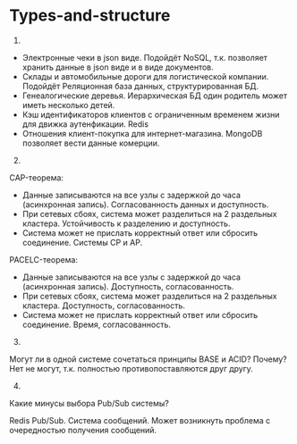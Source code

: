# Types-and-structure
1. 
- Электронные чеки в json виде. Подойдёт NoSQL, т.к. позволяет хранить данные в json виде и в виде документов.
- Склады и автомобильные дороги для логистической компании. Подойдёт Реляционная база данных, структурированная БД.
- Генеалогические деревья. Иерархическая БД один родитель может иметь несколько детей.
- Кэш идентификаторов клиентов с ограниченным временем жизни для движка аутенфикации. Redis
- Отношения клиент-покупка для интернет-магазина. MongoDB позволяет вести данные комерции.

2.
CAP-теорема:
- Данные записываются на все узлы с задержкой до часа (асинхронная запись). Согласованность данных и доступность.
- При сетевых сбоях, система может разделиться на 2 раздельных кластера. Устойчивость к разделению и доступность.
- Система может не прислать корректный ответ или сбросить соединение. Системы CP и AP.

PACELC-теорема:
- Данные записываются на все узлы с задержкой до часа (асинхронная запись). Доступность, согласованность.
- При сетевых сбоях, система может разделиться на 2 раздельных кластера. Доступность, согласованность.
- Система может не прислать корректный ответ или сбросить соединение. Время, согласованность.

3. 
Могут ли в одной системе сочетаться принципы BASE и ACID? Почему?
Нет не могут, т.к. полностью противопоставляются друг другу.

4.
Какие минусы выбора Pub/Sub системы?

Redis Pub/Sub. Система сообщений. Может возникнуть проблема с очередностью получения сообщений.
